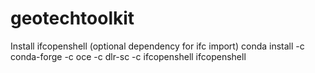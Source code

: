 # geotechtoolkit


Install ifcopenshell (optional dependency for ifc import)
conda install -c conda-forge -c oce -c dlr-sc -c ifcopenshell ifcopenshell